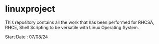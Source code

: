 # linuxproject
This repository contains all the work that has been performed for RHCSA, RHCE, Shell Scripting to be versatile with Linux Operating System. 

Start Date : 07/08/24

